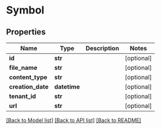 # Symbol

## Properties
Name | Type | Description | Notes
------------ | ------------- | ------------- | -------------
**id** | **str** |  | [optional] 
**file_name** | **str** |  | [optional] 
**content_type** | **str** |  | [optional] 
**creation_date** | **datetime** |  | [optional] 
**tenant_id** | **str** |  | [optional] 
**url** | **str** |  | [optional] 

[[Back to Model list]](../README.md#documentation-for-models) [[Back to API list]](../README.md#documentation-for-api-endpoints) [[Back to README]](../README.md)

